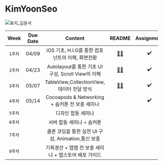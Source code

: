 # KimYoonSeo
![표지_김윤서](https://user-images.githubusercontent.com/60260284/113490312-2f3f0880-9504-11eb-8b42-a19b1ebf0ce4.png)

|Week|Due Date|Content|README|Assignment|
:----------------------:|:--------------------:|:--------------------:|:----------------:|:----------------:|
|`1주차`|04/09|iOS 기초, H.I.G를 통한 컴포넌트의 이해, 화면전환| [📎📓](https://github.com/28th-BE-SOPT-iOS-Part/KimYoonSeo/blob/main/README/README_Week1.md)|✔️|
|`2주차`|04/23|Autolayout를 통한 기초 UI 구성, Scroll View의 이해|[📎📓](https://github.com/28th-BE-SOPT-iOS-Part/KimYoonSeo/blob/main/README/README_Week2.md)|✔️|
|`3주차`|05/07|TableView,CollectionView,데이터 전달 방식|[📎📓](https://github.com/28th-BE-SOPT-iOS-Part/KimYoonSeo/blob/main/README/README_Week3.md)|✔️|
|`4주차`|05/14|Cocoapods & Networking + 솝커톤 전 보충 세미나||✔️|
|`5주차`||디자인 합동 세미나
|`6주차`||서버 합동 세미나 + 솝커톤
|`7주차`||클론 코딩을 통한 실전 UI 구성, Animation,통신 보충
|`8주차`||기획경선 + 앱잼 전 보충 세미나 + 앱스토어 배포 가이드
